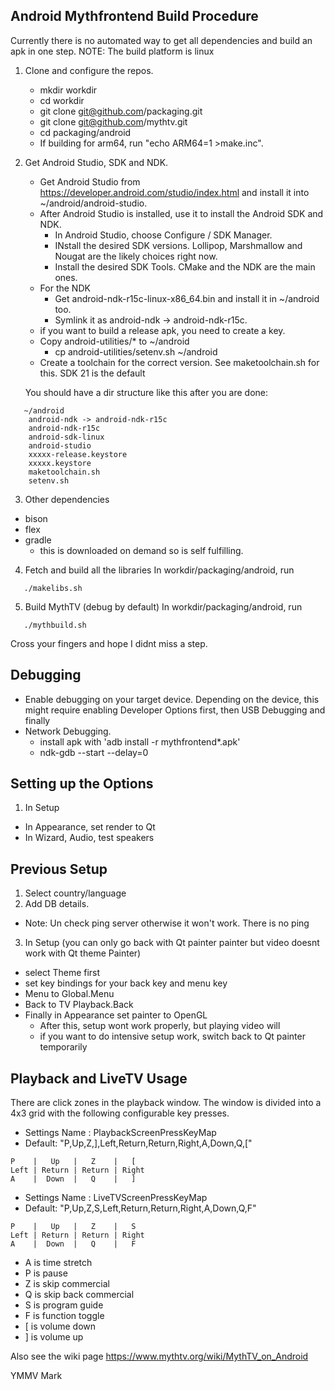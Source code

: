 Android Mythfrontend Build Procedure
------------------------------------

Currently there is no automated way to get all dependencies and build an apk in one step.
NOTE: The build platform is linux

1. Clone and configure the repos.
   * mkdir workdir
   * cd workdir
   * git clone git@github.com/packaging.git
   * git clone git@github.com/mythtv.git
   * cd packaging/android
   * If building for arm64, run "echo ARM64=1 >make.inc".

2. Get Android Studio, SDK and NDK.
   * Get Android Studio from https://developer.android.com/studio/index.html
     and install it into ~/android/android-studio.
   * After Android Studio is installed, use it to install the Android SDK and NDK.
     * In Android Studio, choose Configure / SDK Manager.
     * INstall the desired SDK versions.  Lollipop, Marshmallow and Nougat are
       the likely choices right now.
     * Install the desired SDK Tools.  CMake and the NDK are the main ones.
   * For the NDK
     * Get android-ndk-r15c-linux-x86_64.bin and install it in ~/android too.
     * Symlink it as android-ndk -> android-ndk-r15c.
   * if you want to build a release apk, you need to create a key.
   * Copy android-utilities/* to ~/android
      * cp android-utilities/setenv.sh ~/android
   * Create a toolchain for the correct version.  See maketoolchain.sh for this.
     SDK 21 is the default

   You should have a dir structure like this after you are done:
```
   ~/android
	android-ndk -> android-ndk-r15c
	android-ndk-r15c
	android-sdk-linux
	android-studio
	xxxxx-release.keystore
	xxxxx.keystore
	maketoolchain.sh
	setenv.sh
```

3. Other dependencies
  * bison
  * flex
  * gradle
    * this is downloaded on demand so is self fulfilling.

4. Fetch and build all the libraries
   In workdir/packaging/android, run
```
   ./makelibs.sh
```

5. Build MythTV (debug by default)
   In workdir/packaging/android, run
```
   ./mythbuild.sh
```

Cross your fingers and hope I didnt miss a step.

Debugging
---------

* Enable debugging on your target device.  Depending on the device, this might
  require enabling Developer Options first, then USB Debugging and finally
* Network Debugging.
  * install apk with 'adb install -r mythfrontend*.apk'
  * ndk-gdb --start --delay=0


Setting up the Options
----------------------

1. In Setup
  * In Appearance, set render to Qt
  * In Wizard, Audio, test speakers


Previous Setup
--------------
1. Select country/language
2. Add DB details.
  * Note: Un check ping server otherwise it won't work. There is no ping
3. In Setup (you can only go back with Qt painter painter but video doesnt work with Qt theme Painter)
  * select Theme first
  * set key bindings for your back key and menu key
  * Menu to Global.Menu
  * Back to TV Playback.Back
  * Finally in Appearance set painter to OpenGL
    * After this, setup wont work properly, but playing video will
    * if you want to do intensive setup work, switch back to Qt painter temporarily

Playback and LiveTV Usage
-------------------------

There are click zones in the playback window. The window is divided into a 4x3 grid with the
following configurable key presses.

* Settings Name : PlaybackScreenPressKeyMap
* Default: "P,Up,Z,],Left,Return,Return,Right,A,Down,Q,["

```
P    |   Up   |   Z    |   [
Left | Return | Return | Right
A    |  Down  |   Q    |   ]
```
* Settings Name : LiveTVScreenPressKeyMap
* Default: "P,Up,Z,S,Left,Return,Return,Right,A,Down,Q,F"

```
P    |   Up   |   Z    |   S
Left | Return | Return | Right
A    |  Down  |   Q    |   F
```

* A is time stretch
* P is pause
* Z is skip commercial
* Q is skip back commercial
* S is program guide
* F is function toggle
* [ is volume down
* ] is volume up

Also see the wiki page https://www.mythtv.org/wiki/MythTV_on_Android

YMMV
Mark
